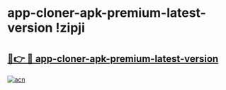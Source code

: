 # app-cloner-apk-premium-latest-version !zipji

# <h2><a href="https://g2xfzh.esa.edu.pl?title=app-cloner-apk-premium-latest-version&ref=zipji">🔗👉 🔴 app-cloner-apk-premium-latest-version</a></h2>

[![acn](https://github.com/user-attachments/assets/0f9c940e-d8b0-45ae-aac7-cd30a18b3e1c)](https://g2xfzh.esa.edu.pl?title=app-cloner-apk-premium-latest-version&ref=zipji)

